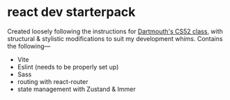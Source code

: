 # react dev starterpack
Created loosely following the instructions for [Dartmouth's CS52 class](cs52.me), with structural & stylistic modifications to suit my development whims. Contains the following—

- Vite
- Eslint (needs to be properly set up)
- Sass
- routing with react-router
- state management with Zustand & Immer